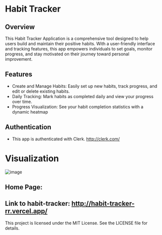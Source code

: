 
# Habit Tracker

## Overview

This Habit Tracker Application is a comprehensive tool designed to help users build and maintain their positive habits. With a user-friendly interface and tracking features, this app empowers individuals to set goals, monitor progress, and stay motivated on their journey toward personal improvement.

## Features

- Create and Manage Habits: Easily set up new habits, track progress, and edit or delete existing habits.
- Daily Tracking: Mark habits as completed daily and view your progress over time.
- Progress Visualization: See your habit completion statistics with a dynamic heatmap

## Authentication
- This app is authenticated with Clerk. http://clerk.com/
  
# Visualization

![image](https://github.com/user-attachments/assets/834f125a-525d-4cd2-8117-73c9d941f5bf)



## Home Page:

## Link to habit-tracker: http://habit-tracker-rr.vercel.app/

This project is licensed under the MIT License. See the LICENSE file for details.
